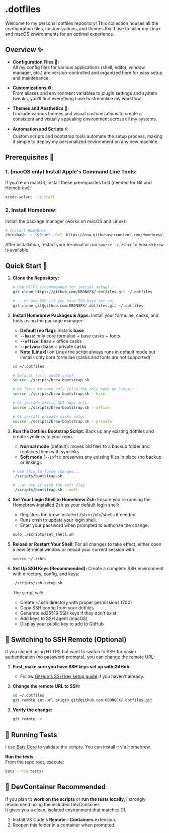 # .dotfiles 

Welcome to my personal dotfiles repository! This collection houses all the configuration files, customizations, and themes that I use to tailor my Linux and macOS environments for an optimal experience. 

## Overview ✨

- **Configuration Files 📝:**  
  All my config files for various applications (shell, editor, window manager, etc.) are version-controlled and organized here for easy setup and maintenance.

- **Customizations ⚙️:**  
  From aliases and environment variables to plugin settings and system tweaks, you'll find everything I use to streamline my workflow.

- **Themes and Aesthetics 🎨:**  
  I include various themes and visual customizations to create a consistent and visually appealing environment across all my systems.

- **Automation and Scripts ⚡:**  
  Custom scripts and bootstrap tools automate the setup process, making it simple to deploy my personalized environment on any new machine.

## Prerequisites 🍺

### 1. **(macOS only) Install Apple's Command Line Tools:**  
If you're on macOS, install these prerequisites first (needed for Git and Homebrew):
```bash
xcode-select --install
``` 

### 2. **Install Homebrew:**
Install the package manager (works on macOS and Linux):
```bash
# Install Homebrew
/bin/bash -c "$(curl -fsSL https://raw.githubusercontent.com/Homebrew/install/HEAD/install.sh)"
```

After installation, restart your terminal or run `source ~/.zshrc` to ensure `brew` is available.

## Quick Start 🚀

1. **Clone the Repository:**
   ```bash
   # Use HTTPS (recommended for initial setup)...
   git clone https://github.com/UBONGFX/.dotfiles.git ~/.dotfiles

   # ...or use SSH (if you have SSH keys set up)
   git clone git@github.com:UBONGFX/.dotfiles.git ~/.dotfiles
   ```

2. **Install Homebrew Packages & Apps:**
   Install your formulae, casks, and fonts using the package manager:  
   - **Default (no flag):** installs **base**
   - **`--base`:** only core formulae + base casks + fonts  
   - **`--office`:** base + office casks  
   - **`--private`:** base + private casks
   - **Note (Linux):** on Linux the script always runs in default mode but installs only core formulae (casks and fonts are not supported) 
   ```bash
   cd ~/.dotfiles

   # Default (all, macOS only):
   source ./scripts/brew-bootstrap.sh

   # Or limit to base only (also the only mode on Linux):
   source ./scripts/brew-bootstrap.sh --base

   # Or include office GUI apps only:
   source ./scripts/brew-bootstrap.sh --office

   # Or install private casks only:
   source ./scripts/brew-bootstrap.sh --private
   ```

3. **Run the Dotfiles Bootstrap Script:**
   Back up any existing dotfiles and create symlinks to your repo.  
   - **Normal mode** (default): moves old files to a backup folder and replaces them with symlinks.  
   - **Soft mode** (`--soft`): preserves any existing files in place (no backup or linking).  
   ```bash
   # Use this to force changes...
   ./scripts/bootstrap.sh

   # ..or use it with the soft flag
   ./scripts/bootstrap.sh --soft
   ```

4. **Set Your Login Shell to Homebrew Zsh:**
   Ensure you're running the Homebrew‑installed Zsh as your default login shell:  
   - 	Registers the brew‑installed Zsh in /etc/shells if needed.
	-	Runs chsh to update your login shell.
	-	Enter your password when prompted to authorize the change.
   ```bash
   sudo ./scripts/set_shell.sh
   ```

5. **Reload or Restart Your Shell:**
   For all changes to take effect, either open a new terminal window or reload your current session with:
   ```bash
   source ~/.zshrc
   ```

6. **Set Up SSH Keys (Recommended):**
   Create a complete SSH environment with directory, config, and keys:
   ```bash
   ./scripts/ssh-setup.sh
   ```
   
   The script will:
   - Create ~/.ssh directory with proper permissions (700)
   - Copy SSH config from your dotfiles 
   - Generate ed25519 SSH keys if they don't exist
   - Add keys to SSH agent (macOS)
   - Display your public key to add to GitHub

## 🔄 Switching to SSH Remote (Optional)

If you cloned using HTTPS but want to switch to SSH for easier authentication (no password prompts), you can change the remote URL:

1. **First, make sure you have SSH keys set up with GitHub:**
   - Follow [GitHub's SSH key setup guide](https://docs.github.com/en/authentication/connecting-to-github-with-ssh) if you haven't already.

2. **Change the remote URL to SSH:**
   ```bash
   cd ~/.dotfiles
   git remote set-url origin git@github.com:UBONGFX/.dotfiles.git
   ```

3. **Verify the change:**
   ```bash
   git remote -v
   ```

## 🧪 Running Tests

I use [Bats Core](https://github.com/bats-core/bats-core) to validate the scripts. You can install it via Homebrew.

**Run the tests**  
From the repo root, execute:  
```bash
bats --tap tests/ 
```

## 🐳 DevContainer Recommended
 
If you plan to **work on the scripts** or **run the tests locally**, I strongly recommend using the included DevContainer.  
It gives you a clean, isolated environment that matches CI.

1. Install VS Code's **Remote – Containers** extension.  
2. Reopen this folder in a container when prompted.  
